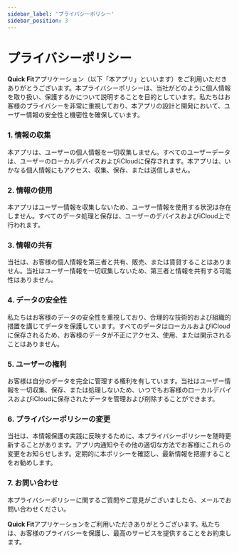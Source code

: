 ```yaml
---
sidebar_label: 'プライバシーポリシー'
sidebar_position: 3
---
```


# プライバシーポリシー

**Quick Fit**アプリケーション（以下「本アプリ」といいます）をご利用いただきありがとうございます。本プライバシーポリシーは、当社がどのように個人情報を取り扱い、保護するかについて説明することを目的としています。私たちはお客様のプライバシーを非常に重視しており、本アプリの設計と開発において、ユーザー情報の安全性と機密性を確保しています。

### 1. 情報の収集
本アプリは、ユーザーの個人情報を一切収集しません。すべてのユーザーデータは、ユーザーのローカルデバイスおよびiCloudに保存されます。本アプリは、いかなる個人情報にもアクセス、収集、保存、または送信しません。

### 2. 情報の使用
本アプリはユーザー情報を収集しないため、ユーザー情報を使用する状況は存在しません。すべてのデータ処理と保存は、ユーザーのデバイスおよびiCloud上で行われます。

### 3. 情報の共有
当社は、お客様の個人情報を第三者と共有、販売、または賃貸することはありません。当社はユーザー情報を一切収集しないため、第三者と情報を共有する可能性はありません。

### 4. データの安全性
私たちはお客様のデータの安全性を重視しており、合理的な技術的および組織的措置を講じてデータを保護しています。すべてのデータはローカルおよびiCloudに保存されるため、お客様のデータが不正にアクセス、使用、または開示されることはありません。

### 5. ユーザーの権利
お客様は自分のデータを完全に管理する権利を有しています。当社はユーザー情報を一切収集、保存、または処理しないため、いつでもお客様のローカルデバイスおよびiCloudに保存されたデータを管理および削除することができます。

### 6. プライバシーポリシーの変更
当社は、本情報保護の実践に反映するために、本プライバシーポリシーを随時更新することがあります。アプリ内通知やその他の適切な方法でお客様にこれらの変更をお知らせします。定期的に本ポリシーを確認し、最新情報を把握することをお勧めします。

### 7. お問い合わせ
本プライバシーポリシーに関するご質問やご意見がございましたら、メールでお問い合わせください。

**Quick Fit**アプリケーションをご利用いただきありがとうございます。私たちは、お客様のプライバシーを保護し、最高のサービスを提供することをお約束します。
